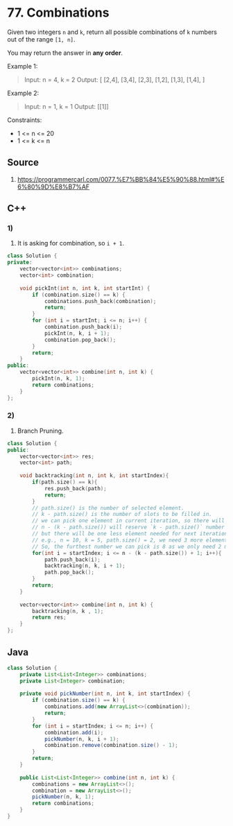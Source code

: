 # 77. Combinations

Given two integers `n` and `k`, return all possible combinations of `k` numbers out of the range `[1, n]`.

You may return the answer in **any order**.

Example 1:

> Input: n = 4, k = 2
> Output:
[
  [2,4],
  [3,4],
  [2,3],
  [1,2],
  [1,3],
  [1,4],
]

Example 2:

> Input: n = 1, k = 1
> Output: [[1]]

Constraints:

* 1 <= n <= 20
* 1 <= k <= n

## Source
1. https://programmercarl.com/0077.%E7%BB%84%E5%90%88.html#%E6%80%9D%E8%B7%AF

## C++
### 1)
1. It is asking for combination, so `i + 1`.
```c++
class Solution {
private:
    vector<vector<int>> combinations;
    vector<int> combination;
    
    void pickInt(int n, int k, int startInt) {
        if (combination.size() == k) {
            combinations.push_back(combination);
            return;
        }
        for (int i = startInt; i <= n; i++) {
            combination.push_back(i);
            pickInt(n, k, i + 1);
            combination.pop_back();
        }
        return;
    }
public:
    vector<vector<int>> combine(int n, int k) {
        pickInt(n, k, 1);
        return combinations;
    }
};
```

### 2)
1. Branch Pruning.
```c++
class Solution {
public:
    vector<vector<int>> res;
    vector<int> path;
    
    void backtracking(int n, int k, int startIndex){
        if(path.size() == k){
            res.push_back(path);
            return;
        }        
        // path.size() is the number of selected element.
        // k - path.size() is the number of slots to be filled in.
        // we can pick one element in current iteration, so there will be one less element needed for next iteration.
        // n - (k - path.size()) will reserve `k - path.size()` number of slots for next iteration.
        // but there will be one less element needed for next iteration, so we could + 1 to the right bound.
        // e.g., n = 10, k = 5, path.size() = 2, we need 3 more elements.
        // So, the furthest number we can pick is 8 as we only need 2 more elements in next iteration and could pick 9 and 10.
        for(int i = startIndex; i <= n - (k - path.size()) + 1; i++){
            path.push_back(i);
            backtracking(n, k, i + 1);
            path.pop_back();
        }
        return;
    }
    
    vector<vector<int>> combine(int n, int k) {     
        backtracking(n, k , 1);
        return res;
    }
};
```
  
## Java
```Java
class Solution {
    private List<List<Integer>> combinations;
    private List<Integer> combination;
    
    private void pickNumber(int n, int k, int startIndex) {
        if (combination.size() == k) {
            combinations.add(new ArrayList<>(combination));
            return;
        }
        for (int i = startIndex; i <= n; i++) {
            combination.add(i);
            pickNumber(n, k, i + 1);
            combination.remove(combination.size() - 1);
        }
        return;
    }
    
    public List<List<Integer>> combine(int n, int k) {
        combinations = new ArrayList<>();
        combination = new ArrayList<>();
        pickNumber(n, k, 1);
        return combinations;
    }
}
```
